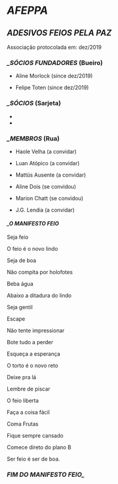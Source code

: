 # ***AFEPPA***

## ***ADESIVOS FEIOS PELA PAZ***

Associação protocolada em: dez/2019


### ***_SÓCIOS FUNDADORES*** (Bueiro)

- Aline Morlock (since dez/2019)

- Felipe Toten (since dez/2019)


### ***_SÓCIOS*** (Sarjeta)

-

-


### ***_MEMBROS*** (Rua)

- Haole Velha (a convidar)

- Luan Atópico (a convidar)

- Mattüs Ausente (a convidar)

- Aline Dois (se convidou)

- Marion Chatt (se convidou)

- J.G. Lendia (a convidar)




#### ***_O MANIFESTO FEIO***

Seja feio

O feio é o novo lindo

Seja de boa 

Não compita por holofotes 

Beba água 

Abaixo a ditadura do lindo 

Seja gentil 

Escape

Não tente impressionar

Bote tudo a perder 

Esqueça a esperança

O torto é o novo reto

Deixe pra lá 

Lembre de piscar

O feio liberta

Faça a coisa fácil 

Coma Frutas

Fique sempre cansado

Comece direto do plano B 

Ser feio é ser de boa. 


### ***FIM DO MANIFESTO FEIO_***
